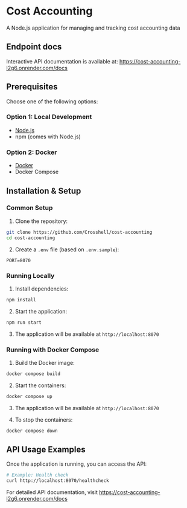 # Cost Accounting
A Node.js application for managing and tracking cost accounting data

## Endpoint docs
Interactive API documentation is available at:
https://cost-accounting-l2g6.onrender.com/docs

## Prerequisites

Choose one of the following options:

### Option 1: Local Development
- [Node.js](https://nodejs.org/)
- npm (comes with Node.js)

### Option 2: Docker
- [Docker](https://www.docker.com/)
- Docker Compose

## Installation & Setup

### Common Setup
1. Clone the repository:

```bash
git clone https://github.com/Crosshell/cost-accounting
cd cost-accounting
```

2. Create a `.env` file (based on `.env.sample`):

```dotenv
PORT=8070
```

### Running Locally

1. Install dependencies:

```bash
npm install
```

2. Start the application:

```bash
npm run start
```

3. The application will be available at `http://localhost:8070`

### Running with Docker Compose

1. Build the Docker image:

```bash
docker compose build
```

2. Start the containers:

```bash
docker compose up
```

3. The application will be available at `http://localhost:8070`

4. To stop the containers:

```bash
docker compose down
```

## API Usage Examples

Once the application is running, you can access the API:

```bash
# Example: Health check
curl http://localhost:8070/healthcheck
```

For detailed API documentation, visit https://cost-accounting-l2g6.onrender.com/docs